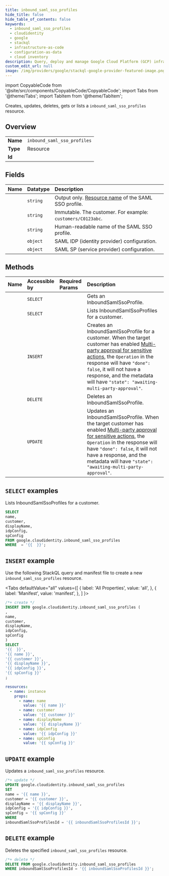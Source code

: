 ```yaml
---
title: inbound_saml_sso_profiles
hide_title: false
hide_table_of_contents: false
keywords:
  - inbound_saml_sso_profiles
  - cloudidentity
  - google
  - stackql
  - infrastructure-as-code
  - configuration-as-data
  - cloud inventory
description: Query, deploy and manage Google Cloud Platform (GCP) infrastructure and resources using SQL
custom_edit_url: null
image: /img/providers/google/stackql-google-provider-featured-image.png
---
```


import CopyableCode from '@site/src/components/CopyableCode/CopyableCode';
import Tabs from '@theme/Tabs';
import TabItem from '@theme/TabItem';

Creates, updates, deletes, gets or lists a <code>inbound_saml_sso_profiles</code> resource.

## Overview
<table><tbody>
<tr><td><b>Name</b></td><td><code>inbound_saml_sso_profiles</code></td></tr>
<tr><td><b>Type</b></td><td>Resource</td></tr>
<tr><td><b>Id</b></td><td><CopyableCode code="google.cloudidentity.inbound_saml_sso_profiles" /></td></tr>
</tbody></table>

## Fields
| Name | Datatype | Description |
|:-----|:---------|:------------|
| <CopyableCode code="name" /> | `string` | Output only. [Resource name](https://cloud.google.com/apis/design/resource_names) of the SAML SSO profile. |
| <CopyableCode code="customer" /> | `string` | Immutable. The customer. For example: `customers/C0123abc`. |
| <CopyableCode code="displayName" /> | `string` | Human-readable name of the SAML SSO profile. |
| <CopyableCode code="idpConfig" /> | `object` | SAML IDP (identity provider) configuration. |
| <CopyableCode code="spConfig" /> | `object` | SAML SP (service provider) configuration. |

## Methods
| Name | Accessible by | Required Params | Description |
|:-----|:--------------|:----------------|:------------|
| <CopyableCode code="get" /> | `SELECT` | <CopyableCode code="inboundSamlSsoProfilesId" /> | Gets an InboundSamlSsoProfile. |
| <CopyableCode code="list" /> | `SELECT` | <CopyableCode code="" /> | Lists InboundSamlSsoProfiles for a customer. |
| <CopyableCode code="create" /> | `INSERT` | <CopyableCode code="" /> | Creates an InboundSamlSsoProfile for a customer. When the target customer has enabled [Multi-party approval for sensitive actions](https://support.google.com/a/answer/13790448), the `Operation` in the response will have `"done": false`, it will not have a response, and the metadata will have `"state": "awaiting-multi-party-approval"`. |
| <CopyableCode code="delete" /> | `DELETE` | <CopyableCode code="inboundSamlSsoProfilesId" /> | Deletes an InboundSamlSsoProfile. |
| <CopyableCode code="patch" /> | `UPDATE` | <CopyableCode code="inboundSamlSsoProfilesId" /> | Updates an InboundSamlSsoProfile. When the target customer has enabled [Multi-party approval for sensitive actions](https://support.google.com/a/answer/13790448), the `Operation` in the response will have `"done": false`, it will not have a response, and the metadata will have `"state": "awaiting-multi-party-approval"`. |

## `SELECT` examples

Lists InboundSamlSsoProfiles for a customer.

```sql
SELECT
name,
customer,
displayName,
idpConfig,
spConfig
FROM google.cloudidentity.inbound_saml_sso_profiles
WHERE  = '{{  }}'; 
```

## `INSERT` example

Use the following StackQL query and manifest file to create a new <code>inbound_saml_sso_profiles</code> resource.

<Tabs
    defaultValue="all"
    values={[
        { label: 'All Properties', value: 'all', },
        { label: 'Manifest', value: 'manifest', },
    ]
}>
<TabItem value="all">

```sql
/*+ create */
INSERT INTO google.cloudidentity.inbound_saml_sso_profiles (
,
name,
customer,
displayName,
idpConfig,
spConfig
)
SELECT 
'{{  }}',
'{{ name }}',
'{{ customer }}',
'{{ displayName }}',
'{{ idpConfig }}',
'{{ spConfig }}'
;
```
</TabItem>
<TabItem value="manifest">

```yaml
resources:
  - name: instance
    props:
      - name: name
        value: '{{ name }}'
      - name: customer
        value: '{{ customer }}'
      - name: displayName
        value: '{{ displayName }}'
      - name: idpConfig
        value: '{{ idpConfig }}'
      - name: spConfig
        value: '{{ spConfig }}'

```
</TabItem>
</Tabs>

## `UPDATE` example

Updates a <code>inbound_saml_sso_profiles</code> resource.

```sql
/*+ update */
UPDATE google.cloudidentity.inbound_saml_sso_profiles
SET 
name = '{{ name }}',
customer = '{{ customer }}',
displayName = '{{ displayName }}',
idpConfig = '{{ idpConfig }}',
spConfig = '{{ spConfig }}'
WHERE 
inboundSamlSsoProfilesId = '{{ inboundSamlSsoProfilesId }}';
```

## `DELETE` example

Deletes the specified <code>inbound_saml_sso_profiles</code> resource.

```sql
/*+ delete */
DELETE FROM google.cloudidentity.inbound_saml_sso_profiles
WHERE inboundSamlSsoProfilesId = '{{ inboundSamlSsoProfilesId }}';
```
